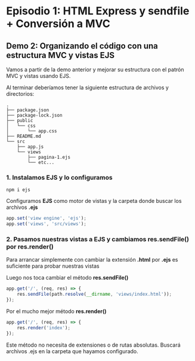 # Episodio 1:  HTML Express y sendfile + Conversión a MVC

## Demo 2: Organizando el código con una estructura MVC y vistas EJS

Vamos a partir de la demo anterior y mejorar su estructura con el patrón MVC y vistas usando EJS.

Al terminar deberíamos tener la siguiente estructura de archivos y directorios:

```
.
├── package.json
├── package-lock.json
├── public
│   └── css
│       └── app.css
├── README.md
└── src
    ├── app.js
    └── views
        ├── pagina-1.ejs
        └── etc...
```

### 1. Instalamos EJS y lo configuramos

```
npm i ejs
```

Configuramos **EJS** como motor de vistas y la carpeta donde buscar los archivos **.ejs**

```javascript
app.set('view engine', 'ejs');
app.set('views', 'src/views');
```

### 2. Pasamos nuestras vistas a EJS y cambiamos **res.sendFile()** por **res.render()**

Para arrancar simplemente con cambiar la extensión **.html** por **.ejs** es suficiente para probar nuestras vistas

Luego nos toca cambiar el método **res.sendFile()**

```javascript
app.get('/', (req, res) => {
    res.sendFile(path.resolve(__dirname, 'views/index.html'));
});
```

Por el mucho mejor método **res.render()**

```javascript
app.get('/', (req, res) => {
    res.render('index');
});
```

Este método no necesita de extensiones o de rutas absolutas. Buscará archivos .ejs en la carpeta que hayamos configurado.


